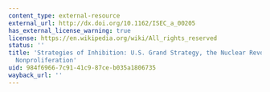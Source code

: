 ```yaml
---
content_type: external-resource
external_url: http://dx.doi.org/10.1162/ISEC_a_00205
has_external_license_warning: true
license: https://en.wikipedia.org/wiki/All_rights_reserved
status: ''
title: 'Strategies of Inhibition: U.S. Grand Strategy, the Nuclear Revolution, and
  Nonproliferation'
uid: 984f6966-7c91-41c9-87ce-b035a1806735
wayback_url: ''
---
```

